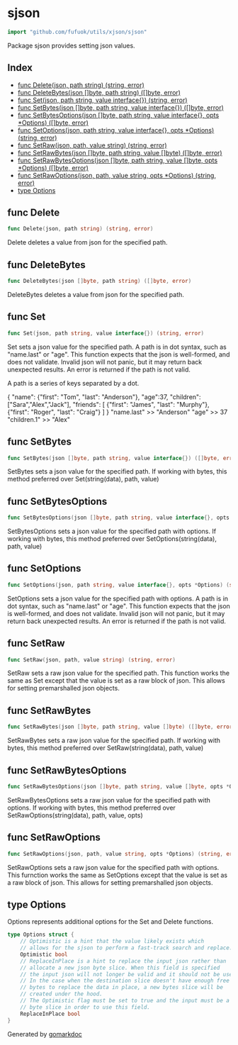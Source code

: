 <!-- Code generated by gomarkdoc. DO NOT EDIT -->

# sjson

```go
import "github.com/fufuok/utils/xjson/sjson"
```

Package sjson provides setting json values.

## Index

- [func Delete(json, path string) (string, error)](<#func-delete>)
- [func DeleteBytes(json []byte, path string) ([]byte, error)](<#func-deletebytes>)
- [func Set(json, path string, value interface{}) (string, error)](<#func-set>)
- [func SetBytes(json []byte, path string, value interface{}) ([]byte, error)](<#func-setbytes>)
- [func SetBytesOptions(json []byte, path string, value interface{}, opts *Options) ([]byte, error)](<#func-setbytesoptions>)
- [func SetOptions(json, path string, value interface{}, opts *Options) (string, error)](<#func-setoptions>)
- [func SetRaw(json, path, value string) (string, error)](<#func-setraw>)
- [func SetRawBytes(json []byte, path string, value []byte) ([]byte, error)](<#func-setrawbytes>)
- [func SetRawBytesOptions(json []byte, path string, value []byte, opts *Options) ([]byte, error)](<#func-setrawbytesoptions>)
- [func SetRawOptions(json, path, value string, opts *Options) (string, error)](<#func-setrawoptions>)
- [type Options](<#type-options>)


## func Delete

```go
func Delete(json, path string) (string, error)
```

Delete deletes a value from json for the specified path.

## func DeleteBytes

```go
func DeleteBytes(json []byte, path string) ([]byte, error)
```

DeleteBytes deletes a value from json for the specified path.

## func Set

```go
func Set(json, path string, value interface{}) (string, error)
```

Set sets a json value for the specified path. A path is in dot syntax, such as "name.last" or "age". This function expects that the json is well\-formed, and does not validate. Invalid json will not panic, but it may return back unexpected results. An error is returned if the path is not valid.

A path is a series of keys separated by a dot.

\{ "name": \{"first": "Tom", "last": "Anderson"\}, "age":37, "children": \["Sara","Alex","Jack"\], "friends": \[ \{"first": "James", "last": "Murphy"\}, \{"first": "Roger", "last": "Craig"\} \] \} "name.last"          \>\> "Anderson" "age"                \>\> 37 "children.1"         \>\> "Alex"

## func SetBytes

```go
func SetBytes(json []byte, path string, value interface{}) ([]byte, error)
```

SetBytes sets a json value for the specified path. If working with bytes, this method preferred over Set\(string\(data\), path, value\)

## func SetBytesOptions

```go
func SetBytesOptions(json []byte, path string, value interface{}, opts *Options) ([]byte, error)
```

SetBytesOptions sets a json value for the specified path with options. If working with bytes, this method preferred over SetOptions\(string\(data\), path, value\)

## func SetOptions

```go
func SetOptions(json, path string, value interface{}, opts *Options) (string, error)
```

SetOptions sets a json value for the specified path with options. A path is in dot syntax, such as "name.last" or "age". This function expects that the json is well\-formed, and does not validate. Invalid json will not panic, but it may return back unexpected results. An error is returned if the path is not valid.

## func SetRaw

```go
func SetRaw(json, path, value string) (string, error)
```

SetRaw sets a raw json value for the specified path. This function works the same as Set except that the value is set as a raw block of json. This allows for setting premarshalled json objects.

## func SetRawBytes

```go
func SetRawBytes(json []byte, path string, value []byte) ([]byte, error)
```

SetRawBytes sets a raw json value for the specified path. If working with bytes, this method preferred over SetRaw\(string\(data\), path, value\)

## func SetRawBytesOptions

```go
func SetRawBytesOptions(json []byte, path string, value []byte, opts *Options) ([]byte, error)
```

SetRawBytesOptions sets a raw json value for the specified path with options. If working with bytes, this method preferred over SetRawOptions\(string\(data\), path, value, opts\)

## func SetRawOptions

```go
func SetRawOptions(json, path, value string, opts *Options) (string, error)
```

SetRawOptions sets a raw json value for the specified path with options. This furnction works the same as SetOptions except that the value is set as a raw block of json. This allows for setting premarshalled json objects.

## type Options

Options represents additional options for the Set and Delete functions.

```go
type Options struct {
    // Optimistic is a hint that the value likely exists which
    // allows for the sjson to perform a fast-track search and replace.
    Optimistic bool
    // ReplaceInPlace is a hint to replace the input json rather than
    // allocate a new json byte slice. When this field is specified
    // the input json will not longer be valid and it should not be used
    // In the case when the destination slice doesn't have enough free
    // bytes to replace the data in place, a new bytes slice will be
    // created under the hood.
    // The Optimistic flag must be set to true and the input must be a
    // byte slice in order to use this field.
    ReplaceInPlace bool
}
```



Generated by [gomarkdoc](<https://github.com/princjef/gomarkdoc>)
